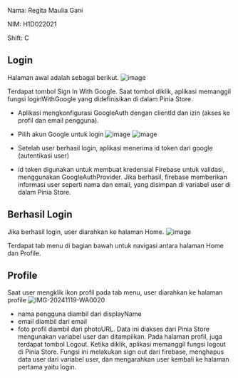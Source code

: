 Nama: Regita Maulia Gani

NIM: H1D022021

Shift: C


## Login
Halaman awal adalah sebagai berikut.
![image](https://github.com/user-attachments/assets/fbbeff74-fd6c-4f3d-a551-c9e922fe378d)

Terdapat tombol Sign In With Google. Saat tombol diklik, aplikasi memanggil fungsi loginWithGoogle yang didefinisikan di dalam Pinia Store.

- Aplikasi mengkonfigurasi GoogleAuth dengan clientId dan izin (akses ke profil dan email pengguna).
- Pilih akun Google untuk login
  ![image](https://github.com/user-attachments/assets/30404218-d118-4c3b-98b7-29b38403b52f)
  ![image](https://github.com/user-attachments/assets/99148031-36a7-4883-8cb3-9b36b06c4a89)

- Setelah user berhasil login, aplikasi menerima id token dari google (autentikasi user)
- id token digunakan untuk membuat kredensial  Firebase untuk validasi, menggunakan GoogleAuthProvider. Jika berhasil, firebase memberikan informasi user seperti nama dan email, yang disimpan di variabel user di dalam Pinia Store.

## Berhasil Login
Jika berhasil login, user diarahkan ke halaman Home.
![image](https://github.com/user-attachments/assets/38e5e460-ac3b-4d83-9446-59348c8296f0)

Terdapat tab menu di bagian bawah untuk navigasi antara halaman Home dan Profile.

## Profile
Saat user mengklik ikon profil pada tab menu, user diarahkan ke halaman profile
![IMG-20241119-WA0020](https://github.com/user-attachments/assets/f2948e02-e469-4d9d-a56b-d2bc47fce860)

- nama pengguna diambil dari displayName
- email diambil dari email
- foto profil diambil dari photoURL.
Data ini diakses dari Pinia Store mengunakan variabel user dan ditampilkan.
Pada halaman profil, juga terdapat tombol Logout. Ketika diklik, aplikasi memanggil fungsi logout di Pinia Store. 
Fungsi ini melakukan sign out dari firebase, menghapus data user dari variabel user, dan mengarahkan user kembali ke halaman pertama yaitu login.
